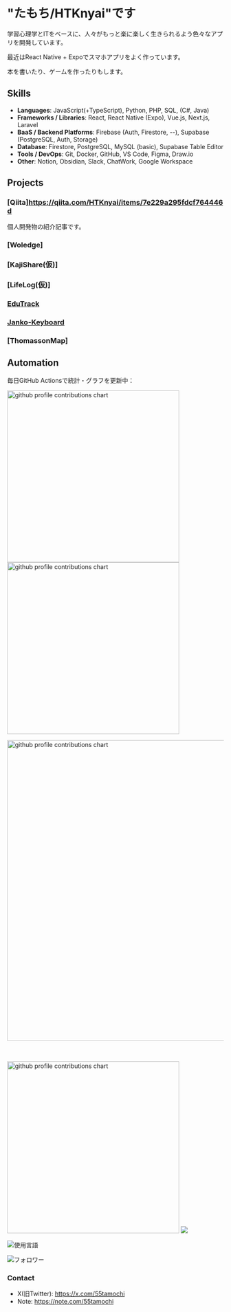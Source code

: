 # "たもち/HTKnyai"です
学習心理学とITをベースに、人々がもっと楽に楽しく生きられるよう色々なアプリを開発しています。</p>
最近はReact Native + Expoでスマホアプリをよく作っています。</p>
本を書いたり、ゲームを作ったりもします。

## Skills
- **Languages**: JavaScript(+TypeScript), Python, PHP, SQL, (C#, Java)
- **Frameworks / Libraries**: React, React Native (Expo), Vue.js, Next.js, Laravel
- **BaaS / Backend Platforms**: Firebase (Auth, Firestore, --), Supabase (PostgreSQL, Auth, Storage)
- **Database**: Firestore, PostgreSQL, MySQL (basic), Supabase Table Editor
- **Tools / DevOps**: Git, Docker, GitHub, VS Code, Figma, Draw.io
- **Other**: Notion, Obsidian, Slack, ChatWork, Google Workspace

## Projects
### [Qiita]https://qiita.com/HTKnyai/items/7e229a295fdcf764446d
個人開発物の紹介記事です。
### [Woledge]
### [KajiShare(仮)]
### [LifeLog(仮)]
### [EduTrack](https://github.com/HTKnyai/EduTrack)
### [Janko-Keyboard](https://github.com/HTKnyai/janko-midi)
### [ThomassonMap]

## Automation
毎日GitHub Actionsで統計・グラフを更新中：

<p align="left">
  <picture>
        <source media="(prefers-color-scheme: dark)"  srcset="output/metrics.base.svg" width="400" />
	<source media="(prefers-color-scheme: light)" srcset="output/metrics.base.svg" width="400" />
	<img alt="github profile contributions chart"    src="https://raw.githubusercontent.com/HTKNyai/HTKNyai/output-3d-contrib/day.svg" />
  </picture>
  <picture>
   	<source media="(prefers-color-scheme: dark)"  srcset="output/details.svg" width="400" />
	<source media="(prefers-color-scheme: light)" srcset="output/details.svg" width="400" />
	<img alt="github profile contributions chart"    src="https://raw.githubusercontent.com/HTKNyai/HTKNyai/output-3d-contrib/day.svg" />
  </picture>
</p>

<p align="left" >
	<picture>
	  <source media="(prefers-color-scheme: dark)"  srcset="profile-3d-contrib/profile-night-rainbow.svg" width="700" />
	  <source media="(prefers-color-scheme: light)" srcset="profile-3d-contrib/profile-season-animate.svg" width="700" />
	  <img alt="github profile contributions chart"    src="https://raw.githubusercontent.com/HTKNyai/HTKNyai/output-3d-contrib/day.svg" />
	</picture>
</p>　

<p align="left">
<picture>
  <source media="(prefers-color-scheme: light)"  srcset="output/metrics.plugin.achievements.compact.svg" width="400" />
  <source media="(prefers-color-scheme: dark)"  srcset="output/metrics.plugin.achievements.compact.svg" width="400" />
 <img alt="github profile contributions chart"	src="https://raw.githubusercontent.com/HTKNyai/HTKNyai/output-3d-contrib/day.svg" />
</picture>

<img src="https://github-profile-trophy.vercel.app/?username=HTKNyai&theme=juicyfresh&no-bg=true" />

![使用言語](https://github-readme-stats.vercel.app/api/top-langs?username=HTKnyai&show_icons=true&theme=tokyonight)</p>
![フォロワー](https://img.shields.io/github/followers/HTKnyai?style=social)

### Contact
- X(旧Twitter): https://x.com/55tamochi
- Note: https://note.com/55tamochi

